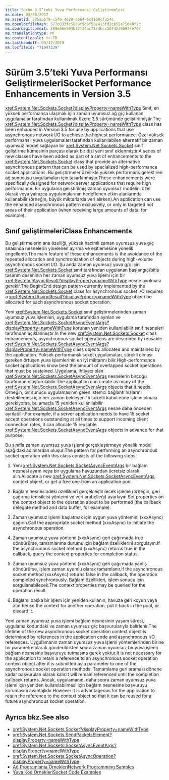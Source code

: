 ```yaml
---
title: Sürüm 3.5’teki Yuva Performansı Geliştirmeleri
ms.date: 03/30/2017
ms.assetid: 225aa5f9-c54b-4620-ab64-5cd100cfd54c
ms.openlocfilehash: 577c033fc5639f9d9f50e413fd2cb55a75d48f2c
ms.sourcegitcommit: 289e06e904b72f34ac717dbcc5074239b977e707
ms.translationtype: MT
ms.contentlocale: tr-TR
ms.lasthandoff: 09/17/2019
ms.locfileid: "71047239"
---
```

# <a name="socket-performance-enhancements-in-version-35"></a><span data-ttu-id="b1424-102">Sürüm 3.5’teki Yuva Performansı Geliştirmeleri</span><span class="sxs-lookup"><span data-stu-id="b1424-102">Socket Performance Enhancements in Version 3.5</span></span>
<span data-ttu-id="b1424-103"><xref:System.Net.Sockets.Socket?displayProperty=nameWithType> Sınıf, en yüksek performansa ulaşmak için zaman uyumsuz ağ g/ç kullanan uygulamalar tarafından kullanılmak üzere 3,5 sürümünde geliştirilmiştir.</span><span class="sxs-lookup"><span data-stu-id="b1424-103">The <xref:System.Net.Sockets.Socket?displayProperty=nameWithType> class has been enhanced in Version 3.5 for use by applications that use asynchronous network I/O to achieve the highest performance.</span></span> <span data-ttu-id="b1424-104">Özel yüksek performanslı yuva uygulamaları tarafından kullanılabilen alternatif bir zaman uyumsuz model sağlayan bir <xref:System.Net.Sockets.Socket> sınıf geliştirme kümesinin parçası olarak bir dizi yeni sınıf eklenmiştir.</span><span class="sxs-lookup"><span data-stu-id="b1424-104">A series of new classes have been added as part of a set of enhancements to the <xref:System.Net.Sockets.Socket> class that provide an alternative asynchronous pattern that can be used by specialized high-performance socket applications.</span></span> <span data-ttu-id="b1424-105">Bu geliştirmeler özellikle yüksek performans gerektiren ağ sunucusu uygulamaları için tasarlanmıştır.</span><span class="sxs-lookup"><span data-stu-id="b1424-105">These enhancements were specifically designed for network server applications that require high performance.</span></span> <span data-ttu-id="b1424-106">Bir uygulama geliştirilmiş zaman uyumsuz modelini özel olarak veya yalnızca uygulamalarının hedeflenen etkin alanlarında kullanabilir (örneğin, büyük miktarlarda veri alırken).</span><span class="sxs-lookup"><span data-stu-id="b1424-106">An application can use the enhanced asynchronous pattern exclusively, or only in targeted hot areas of their application (when receiving large amounts of data, for example).</span></span>  
  
## <a name="class-enhancements"></a><span data-ttu-id="b1424-107">Sınıf geliştirmeleri</span><span class="sxs-lookup"><span data-stu-id="b1424-107">Class Enhancements</span></span>  
 <span data-ttu-id="b1424-108">Bu geliştirmelerin ana özelliği, yüksek hacimli zaman uyumsuz yuva g/ç sırasında nesnelerin yinelenen ayırma ve eşitlemesine yönelik engelleme.</span><span class="sxs-lookup"><span data-stu-id="b1424-108">The main feature of these enhancements is the avoidance of the repeated allocation and synchronization of objects during high-volume asynchronous socket I/O.</span></span> <span data-ttu-id="b1424-109">Şu anda zaman uyumsuz yuva g/ç için <xref:System.Net.Sockets.Socket> sınıf tarafından uygulanan başlangıç/bitiş tasarım deseninin her zaman uyumsuz yuva işlemi için bir <xref:System.IAsyncResult?displayProperty=nameWithType> nesne ayrılması gerekir.</span><span class="sxs-lookup"><span data-stu-id="b1424-109">The Begin/End design pattern currently implemented by the <xref:System.Net.Sockets.Socket> class for asynchronous socket I/O requires a <xref:System.IAsyncResult?displayProperty=nameWithType> object be allocated for each asynchronous socket operation.</span></span>  
  
 <span data-ttu-id="b1424-110">Yeni <xref:System.Net.Sockets.Socket> sınıf geliştirmelerinden zaman uyumsuz yuva işlemleri, uygulama tarafından ayrılan ve <xref:System.Net.Sockets.SocketAsyncEventArgs?displayProperty=nameWithType> korunan yeniden kullanılabilir sınıf nesneleri tarafından açıklanmıştır.</span><span class="sxs-lookup"><span data-stu-id="b1424-110">In the new <xref:System.Net.Sockets.Socket> class enhancements, asynchronous socket operations are described by reusable <xref:System.Net.Sockets.SocketAsyncEventArgs?displayProperty=nameWithType> class objects allocated and maintained by the application.</span></span> <span data-ttu-id="b1424-111">Yüksek performanslı soket uygulamaları, sürekli olması gereken örtüşen yuva işlemlerinin en iyi miktarını bilir.</span><span class="sxs-lookup"><span data-stu-id="b1424-111">High-performance socket applications know best the amount of overlapped socket operations that must be sustained.</span></span> <span data-ttu-id="b1424-112">Uygulama, ihtiyacı olan <xref:System.Net.Sockets.SocketAsyncEventArgs> nesnelerin birçoğu tarafından oluşturulabilir.</span><span class="sxs-lookup"><span data-stu-id="b1424-112">The application can create as many of the <xref:System.Net.Sockets.SocketAsyncEventArgs> objects that it needs.</span></span> <span data-ttu-id="b1424-113">Örneğin, bir sunucu uygulamasının gelen istemci bağlantı hızlarını desteklemesi için her zaman bekleyen 15 soketli kabul etme işlemi olması gerekiyorsa, bu amaçla 15 yeniden kullanılabilir <xref:System.Net.Sockets.SocketAsyncEventArgs> nesne daha önceden ayrılabilir.</span><span class="sxs-lookup"><span data-stu-id="b1424-113">For example, if a server application needs to have 15 socket accept operations outstanding at all times to support incoming client connection rates, it can allocate 15 reusable <xref:System.Net.Sockets.SocketAsyncEventArgs> objects in advance for that purpose.</span></span>  
  
 <span data-ttu-id="b1424-114">Bu sınıfla zaman uyumsuz yuva işlemi gerçekleştirmeye yönelik model aşağıdaki adımlardan oluşur:</span><span class="sxs-lookup"><span data-stu-id="b1424-114">The pattern for performing an asynchronous socket operation with this class consists of the following steps:</span></span>  
  
1. <span data-ttu-id="b1424-115">Yeni <xref:System.Net.Sockets.SocketAsyncEventArgs> bir bağlam nesnesi ayırın veya bir uygulama havuzundan ücretsiz olarak alın.</span><span class="sxs-lookup"><span data-stu-id="b1424-115">Allocate a new <xref:System.Net.Sockets.SocketAsyncEventArgs> context object, or get a free one from an application pool.</span></span>  
  
2. <span data-ttu-id="b1424-116">Bağlam nesnesindeki özellikleri gerçekleştirilecek işleme (örneğin, geri çağırma temsilcisi yöntemi ve veri arabelleği) ayarlayın.</span><span class="sxs-lookup"><span data-stu-id="b1424-116">Set properties on the context object to the operation about to be performed (the callback delegate method and data buffer, for example).</span></span>  
  
3. <span data-ttu-id="b1424-117">Zaman uyumsuz işlemi başlatmak için uygun yuva yöntemini (xxxAsync) çağırın.</span><span class="sxs-lookup"><span data-stu-id="b1424-117">Call the appropriate socket method (xxxAsync) to initiate the asynchronous operation.</span></span>  
  
4. <span data-ttu-id="b1424-118">Zaman uyumsuz yuva yöntemi (xxxAsync) geri çağırmada true döndürürse, tamamlanma durumu için bağlam özelliklerini sorgulayın.</span><span class="sxs-lookup"><span data-stu-id="b1424-118">If the asynchronous socket method (xxxAsync) returns true in the callback, query the context properties for completion status.</span></span>  
  
5. <span data-ttu-id="b1424-119">Zaman uyumsuz yuva yöntemi (xxxAsync) geri çağırmada yanlış döndürürse, işlem zaman uyumlu olarak tamamlanır.</span><span class="sxs-lookup"><span data-stu-id="b1424-119">If the asynchronous socket method (xxxAsync) returns false in the callback, the operation completed synchronously.</span></span> <span data-ttu-id="b1424-120">Bağlam özellikleri, işlem sonucu için sorgulanabilecek.</span><span class="sxs-lookup"><span data-stu-id="b1424-120">The context properties may be queried for the operation result.</span></span>  
  
6. <span data-ttu-id="b1424-121">Bağlamı başka bir işlem için yeniden kullanın, havuza geri koyun veya atın.</span><span class="sxs-lookup"><span data-stu-id="b1424-121">Reuse the context for another operation, put it back in the pool, or discard it.</span></span>  
  
 <span data-ttu-id="b1424-122">Yeni zaman uyumsuz yuva işlemi bağlam nesnesinin yaşam süresi, uygulama kodundaki ve zaman uyumsuz g/ç başvurularıyla belirlenir.</span><span class="sxs-lookup"><span data-stu-id="b1424-122">The lifetime of the new asynchronous socket operation context object is determined by references in the application code and asynchronous I/O references.</span></span> <span data-ttu-id="b1424-123">Uygulamanın zaman uyumsuz yuva işlemi yöntemlerinden birine bir parametre olarak gönderildikten sonra zaman uyumsuz bir yuva işlemi bağlam nesnesine başvuruyu tutmasına gerek yoktur.</span><span class="sxs-lookup"><span data-stu-id="b1424-123">It is not necessary for the application to retain a reference to an asynchronous socket operation context object after it is submitted as a parameter to one of the asynchronous socket operation methods.</span></span> <span data-ttu-id="b1424-124">Tamamlama geri araması dönene kadar başvurulan olarak kalır.</span><span class="sxs-lookup"><span data-stu-id="b1424-124">It will remain referenced until the completion callback returns.</span></span> <span data-ttu-id="b1424-125">Ancak, uygulamanın, daha sonra zaman uyumsuz yuva işlemi için yeniden kullanılabilmesi için bağlam nesnesine başvuruyu korumasını avantajlıdır.</span><span class="sxs-lookup"><span data-stu-id="b1424-125">However it is advantageous for the application to retain the reference to the context object so that it can be reused for a future asynchronous socket operation.</span></span>  
  
## <a name="see-also"></a><span data-ttu-id="b1424-126">Ayrıca bkz.</span><span class="sxs-lookup"><span data-stu-id="b1424-126">See also</span></span>

- <xref:System.Net.Sockets.Socket?displayProperty=nameWithType>
- <xref:System.Net.Sockets.SendPacketsElement?displayProperty=nameWithType>
- <xref:System.Net.Sockets.SocketAsyncEventArgs?displayProperty=nameWithType>
- <xref:System.Net.Sockets.SocketAsyncOperation?displayProperty=nameWithType>
- [<span data-ttu-id="b1424-127">Ağ Programlama Örnekleri</span><span class="sxs-lookup"><span data-stu-id="b1424-127">Network Programming Samples</span></span>](network-programming-samples.md)
- [<span data-ttu-id="b1424-128">Yuva Kod Örnekleri</span><span class="sxs-lookup"><span data-stu-id="b1424-128">Socket Code Examples</span></span>](socket-code-examples.md)
